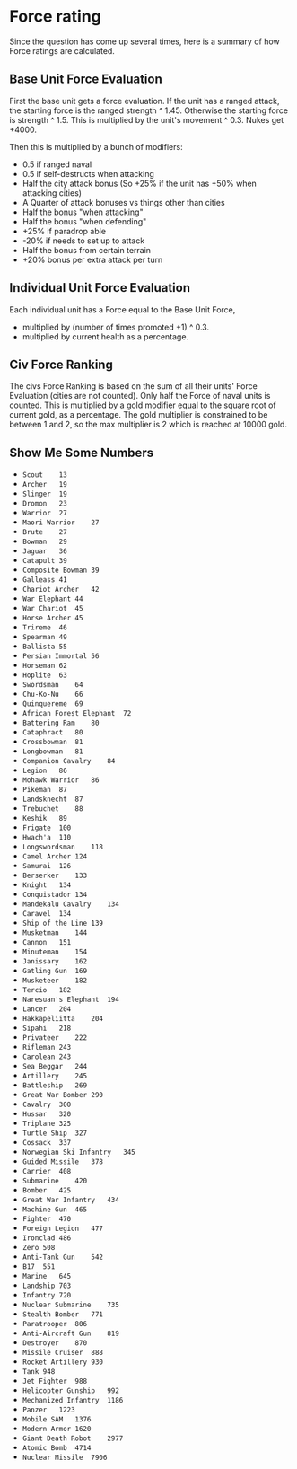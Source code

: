 # Force rating
Since the question has come up several times, here is a summary of how Force ratings are calculated.

## Base Unit Force Evaluation
First the base unit gets a force evaluation.
If the unit has a ranged attack, the starting force is the ranged strength ^ 1.45. Otherwise the starting force is strength ^ 1.5.
This is multiplied by the unit's movement ^ 0.3. Nukes get +4000.

Then this is multiplied by a bunch of modifiers:
* 0.5 if ranged naval
* 0.5 if self-destructs when attacking
* Half the city attack bonus (So +25% if the unit has +50% when attacking cities)
* A Quarter of attack bonuses vs things other than cities
* Half the bonus "when attacking"
* Half the bonus "when defending"
* +25% if paradrop able
* -20% if needs to set up to attack
* Half the bonus from certain terrain
* +20% bonus per extra attack per turn

## Individual Unit Force Evaluation
Each individual unit has a Force equal to the Base Unit Force,
* multiplied by (number of times promoted +1) ^ 0.3.
* multiplied by current health as a percentage.

## Civ Force Ranking
The civs Force Ranking is based on the sum of all their units' Force Evaluation (cities are not counted).
Only half the Force of naval units is counted.
This is multiplied by a gold modifier equal to the square root of current gold, as a percentage.
The gold multiplier is constrained to be between 1 and 2, so the max multiplier is 2 which is reached at 10000 gold.

## Show Me Some Numbers
* `Scout	13`
* `Archer	19`
* `Slinger	19`
* `Dromon	23`
* `Warrior	27`
* `Maori Warrior	27`
* `Brute	27`
* `Bowman	29`
* `Jaguar	36`
* `Catapult	39`
* `Composite Bowman	39`
* `Galleass	41`
* `Chariot Archer	42`
* `War Elephant	44`
* `War Chariot	45`
* `Horse Archer	45`
* `Trireme	46`
* `Spearman	49`
* `Ballista	55`
* `Persian Immortal	56`
* `Horseman	62`
* `Hoplite	63`
* `Swordsman	64`
* `Chu-Ko-Nu	66`
* `Quinquereme	69`
* `African Forest Elephant	72`
* `Battering Ram	80`
* `Cataphract	80`
* `Crossbowman	81`
* `Longbowman	81`
* `Companion Cavalry	84`
* `Legion	86`
* `Mohawk Warrior	86`
* `Pikeman	87`
* `Landsknecht	87`
* `Trebuchet	88`
* `Keshik	89`
* `Frigate	100`
* `Hwach'a	110`
* `Longswordsman	118`
* `Camel Archer	124`
* `Samurai	126`
* `Berserker	133`
* `Knight	134`
* `Conquistador	134`
* `Mandekalu Cavalry	134`
* `Caravel	134`
* `Ship of the Line	139`
* `Musketman	144`
* `Cannon	151`
* `Minuteman	154`
* `Janissary	162`
* `Gatling Gun	169`
* `Musketeer	182`
* `Tercio	182`
* `Naresuan's Elephant	194`
* `Lancer	204`
* `Hakkapeliitta	204`
* `Sipahi	218`
* `Privateer	222`
* `Rifleman	243`
* `Carolean	243`
* `Sea Beggar	244`
* `Artillery	245`
* `Battleship	269`
* `Great War Bomber	290`
* `Cavalry	300`
* `Hussar	320`
* `Triplane	325`
* `Turtle Ship	327`
* `Cossack	337`
* `Norwegian Ski Infantry	345`
* `Guided Missile	378`
* `Carrier	408`
* `Submarine	420`
* `Bomber	425`
* `Great War Infantry	434`
* `Machine Gun	465`
* `Fighter	470`
* `Foreign Legion	477`
* `Ironclad	486`
* `Zero	508`
* `Anti-Tank Gun	542`
* `B17	551`
* `Marine	645`
* `Landship	703`
* `Infantry	720`
* `Nuclear Submarine	735`
* `Stealth Bomber	771`
* `Paratrooper	806`
* `Anti-Aircraft Gun	819`
* `Destroyer	870`
* `Missile Cruiser	888`
* `Rocket Artillery	930`
* `Tank	948`
* `Jet Fighter	988`
* `Helicopter Gunship	992`
* `Mechanized Infantry	1186`
* `Panzer	1223`
* `Mobile SAM	1376`
* `Modern Armor	1620`
* `Giant Death Robot	2977`
* `Atomic Bomb	4714`
* `Nuclear Missile	7906`

